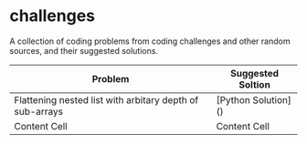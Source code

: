 # challenges
A collection of coding problems from coding challenges and other random sources, and their suggested solutions. 


| Problem                                                   | Suggested Soltion |
| --------------------------------------------------------- | ---------------------|
| Flattening nested list with arbitary depth of sub-arrays  | [Python Solution] ()      |
| Content Cell                                              | Content Cell      |
